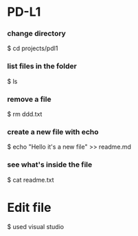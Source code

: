 # PD-L1

### change directory
$ cd projects/pdl1

### list files in the folder
$ ls

### remove a file
$ rm ddd.txt

### create a new file with echo
$ echo "Hello it's a new file" >> readme.md

### see what's inside the file
$ cat readme.txt

# Edit file
$ used visual studio
